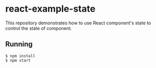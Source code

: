 # react-example-state
This repository demonstrates how to use React component's state to control the state of component.

## Running
```
$ npm install
$ npm start
```
